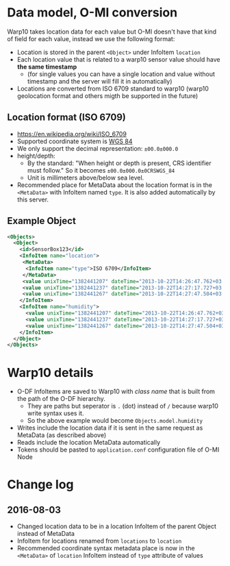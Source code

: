 
Data model, O-MI conversion
===========================

Warp10 takes location data for each value but O-MI doesn't have that kind of field for each value, instead we use the following format:

* Location is stored in the parent `<Object>` under InfoItem `location`
* Each location value that is related to a warp10 sensor value should have __the same timestamp__
  * (for single values you can have a single location and value without timestamp and the server will fill it in automatically)
* Locations are converted from ISO 6709 standard to warp10 (warp10 geolocation format and others migth be supported in the future)

Location format (ISO 6709)
--------------------------

* https://en.wikipedia.org/wiki/ISO_6709
* Supported coordinate system is [WGS 84](https://en.wikipedia.org/wiki/World_Geodetic_System#WGS84)
* We only support the decimal representation: `±00.0±000.0`
* height/depth:
  - By the standard: "When height or depth is present, CRS identifier must follow." So it becomes `±00.0±000.0±0CRSWGS_84`
  - Unit is millimeters above/below sea level.
* Recommended place for MetaData about the location format is in the `<MetaData>` with InfoItem named `type`. It is also added automatically by this server.

Example Object
---------------

```xml
<Objects>
  <Object>
    <id>SensorBox123</id>
    <InfoItem name="location">
     <MetaData>
      <InfoItem name="type">ISO 6709</InfoItem>
     </MetaData>
     <value unixTime="1382441207" dateTime="2013-10-22T14:26:47.762+03:00">+51.50198796764016+000.005952995270490646+12345CRSWGS_84/</value>
     <value unixTime="1382441237" dateTime="2013-10-22T14:27:17.727+03:00">+51.50198796764016+000.005952995270490646+42313CRSWGS_84/</value>
     <value unixTime="1382441267" dateTime="2013-10-22T14:27:47.504+03:00">+51.50198796764016+000.005952995270490646+12423CRSWGS_84/</value>
    </InfoItem>
    <InfoItem name="humidity">
      <value unixTime="1382441207" dateTime="2013-10-22T14:26:47.762+03:00" type="xs:double">79.16</value>
      <value unixTime="1382441237" dateTime="2013-10-22T14:27:17.727+03:00" type="xs:double">75.87</value>
      <value unixTime="1382441267" dateTime="2013-10-22T14:27:47.504+03:00" type="xs:double">73.55</value>
    </InfoItem>
  </Object>
</Objects>
```

Warp10 details
==============

* O-DF InfoItems are saved to Warp10 with *class name* that is built from the path of the O-DF hierarchy.
  - They are paths but seperator is `.` (dot) instead of `/` because warp10 write syntax uses it.
  - So the above example would become `Objects.model.humidity`
* Writes include the location data if it is sent in the same request as MetaData (as described above)
* Reads include the location MetaData automatically
* Tokens should be pasted to `application.conf` configuration file of O-MI Node

Change log
==========

2016-08-03
----------

* Changed location data to be in a location InfoItem of the parent Object instead of MetaData 
* InfoItem for locations renamed from `locations` to `location`
* Recommended coordinate syntax metadata place is now in the `<MetaData>` of `location` InfoItem instead of `type` attribute of values
